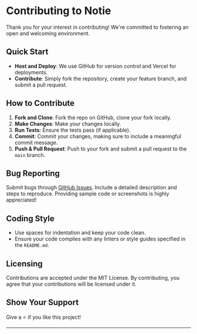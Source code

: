 # Contributing to Notie

Thank you for your interest in contributing! We're committed to fostering an open and welcoming environment.

## Quick Start

-   **Host and Deploy**: We use GitHub for version control and Vercel for deployments.
-   **Contribute**: Simply fork the repository, create your feature branch, and submit a pull request.

## How to Contribute

1. **Fork and Clone**: Fork the repo on GitHub, clone your fork locally.
2. **Make Changes**: Make your changes locally.
3. **Run Tests**: Ensure the tests pass (if applicable).
4. **Commit**: Commit your changes, making sure to include a meaningful commit message.
5. **Push & Pull Request**: Push to your fork and submit a pull request to the `main` branch.

## Bug Reporting

Submit bugs through [GitHub Issues](https://github.com/branyang02/notie/issues). Include a detailed description and steps to reproduce. Providing sample code or screenshots is highly appreciated!

## Coding Style

-   Use spaces for indentation and keep your code clean.
-   Ensure your code complies with any linters or style guides specified in the `README.md`.

## Licensing

Contributions are accepted under the MIT License. By contributing, you agree that your contributions will be licensed under it.

## Show Your Support

Give a ⭐️ if you like this project!

---
